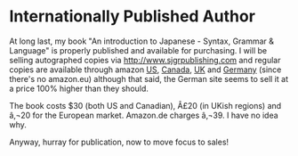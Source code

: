 # Internationally Published Author

At long last, my book "An introduction to Japanese - Syntax, Grammar & Language" is properly published and available for purchasing. I will be selling autographed copies via http://www.sjgrpublishing.com and regular copies are available through amazon <a href="http://www.amazon.com/introduction-Japanese-Syntax-Grammar-Language/dp/9081507117/ref=sr_1_1?ie=UTF8&s=books&qid=1271837821&sr=8-1" target="_blank">US</a>, <a href="http://www.amazon.ca/Introduction-Japanese-Syntax-Gr/dp/9081507117/ref=sr_1_1?ie=UTF8&s=books&qid=1271837849&sr=8-1" target="_blank">Canada</a>, <a href="http://www.amazon.co.uk/Introduction-Japanese-Syntax-Gr/dp/9081507117/ref=sr_1_1?ie=UTF8&s=books&qid=1271837691&sr=8-1" target="_blank">UK</a> and <a href="http://www.amazon.de/Introduction-Japanese-Syntax-Gr/dp/9081507117/ref=sr_1_1?ie=UTF8&s=books-intl-de&qid=1271837797&sr=8-1" target="_blank">Germany</a> (since there's no amazon.eu) although that said, the German site seems to sell it at a price 100% higher than they should.

The book costs $30 (both US and Canadian), Â£20 (in UKish regions) and â‚¬20 for the European market. Amazon.de charges â‚¬39. I have no idea why.

Anyway, hurray for publication, now to move focus to sales!